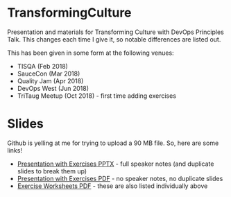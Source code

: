 # TransformingCulture
Presentation and materials for Transforming Culture with DevOps Principles Talk. This changes each time I give it, so notable differences are listed out. 

This has been given in some form at the following venues:
* TISQA (Feb 2018)
* SauceCon (Mar 2018)
* Quality Jam (Apr 2018)
* DevOps West (Jun 2018)
* TriTaug Meetup (Oct 2018) - first time adding exercises

# Slides
Github is yelling at me for trying to upload a 90 MB file. So, here are some links!

* [Presentation with Exercises PPTX](https://drive.google.com/open?id=1Q0g1tra766Rzv09Zgg8OzTO2GRBu2x0H) - full speaker notes (and duplicate slides to break them up)
* [Presentation with Exercises PDF](https://drive.google.com/open?id=1Kg5RB8-BbB42EVlhuQlxD942ogvuPY1F) - no speaker notes, no duplicate slides 
* [Exercise Worksheets PDF](https://drive.google.com/open?id=1E_0dIlgGEA1y3sdXoZg6Bb89Wpd4oM3I) - these are also listed individually above
